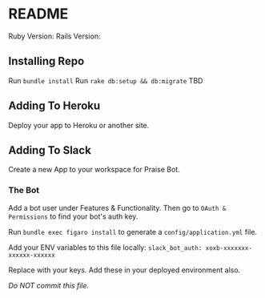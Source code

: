 # README

Ruby Version:
Rails Version:

## Installing Repo
Run `bundle install`
Run `rake db:setup && db:migrate`
TBD

## Adding To Heroku
Deploy your app to Heroku or another site.

## Adding To Slack
Create a new App to your workspace for Praise Bot.

### The Bot
Add a bot user under Features & Functionality. Then go to `OAuth & Permissions` to find your bot's auth key.

Run `bundle exec figaro install` to generate a `config/application.yml` file.

Add your ENV variables to this file locally:
`slack_bot_auth: xoxb-xxxxxxx-xxxxxx-xxxxxx`

Replace with your keys. Add these in your deployed environment also.

_Do NOT commit this file._
